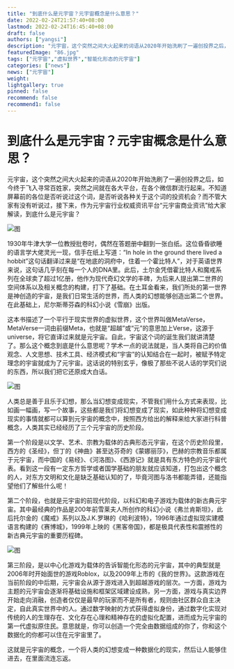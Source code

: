 ```yaml
---
title: "到底什么是元宇宙？元宇宙概念是什么意思？"
date: 2022-02-24T21:57:40+08:00
lastmod: 2022-02-24T16:45:40+08:00
draft: false
authors: ["yangsi"]
description: "元宇宙，这个突然之间大火起来的词语从2020年开始洗刷了一遍创投界之后，如今终于飞入寻常百姓家，突然之间就在各大平台，在各个微信群流行起来。不知道屏幕前的各位是否听说过这个词，是否听说各种关于这个词的投资机会？而不管大家有没有听说过，接下来，作为元宇宙行业权威资讯平台“元宇宙商业资讯”给大家解读，到底什么是元宇宙？ "
featuredImage: "86.jpg"
tags: ["元宇宙","虚拟世界","智能化形态的元宇宙"]
categories: ["news"]
news: ["元宇宙"]
weight: 
lightgallery: true
pinned: false
recommend: false
recommend1: false
---
```


# 到底什么是元宇宙？元宇宙概念是什么意思？

元宇宙，这个突然之间大火起来的词语从2020年开始洗刷了一遍创投界之后，如今终于飞入寻常百姓家，突然之间就在各大平台，在各个微信群流行起来。不知道屏幕前的各位是否听说过这个词，是否听说各种关于这个词的投资机会？而不管大家有没有听说过，接下来，作为元宇宙行业权威资讯平台“元宇宙商业资讯”给大家解读，到底什么是元宇宙？ 

![图](https://i0.hdslb.com/bfs/article/b4f5d551d13f9905d0bf1d699d2150def4f4009e.jpg@861w_575h_progressive.webp)

1930年牛津大学一位教授批卷时，偶然在答题册中翻到一张白纸。这位昏昏欲睡的语言学大佬灵光一现，信手在纸上写道：“In hole in the ground there lived a hobbit”这句话翻译过来是“在地底的洞府中，住着一个霍比特人”，对于英语世界来说，这句话几乎刻在每一个人的DNA里。此后，土尔金凭借霍比特人和魔戒系列在全球卖了超过1亿册，他作为现代奇幻文学的丰碑，为后来人提出第二世界的空间体系以及相关概念的构建，打下了基础。在土耳金看来，我们所处的第一世界是神创造的宇宙，是我们日常生活的世界，而人类的幻想能够创造出第二个世界。在此基础上，尼尔斯蒂芬森的科幻小说《雪崩》出版。

这本书描述了一个平行于现实世界的虚拟世界，这个世界叫做MetaVerse，MetaVerse一词由前缀Meta，也就是“超越”或“元”的意思加上Verse，这源于universe，将它直译过来就是元宇宙。自此，宇宙这个词的诞生我们就讲清楚了。那么这个概念到底是什么意思呢？学术一点的说法就是，当人类将自己的价值观念、人文思想、技术工具、经济模式和“宇宙”的认知结合在一起时，被赋予特定理念的宇宙就成为了元宇宙。这话说的特别玄乎，像极了那些不说人话的学究们说的东西，所以我们把它还原成大白话。 

![图](https://i0.hdslb.com/bfs/article/ea9c4458145ac413810e8fa163b292a803f3efc1.jpg@798w_470h_progressive.webp)

人类总是善于且乐于幻想，那么当幻想变成现实，不管我们用什么方式来表现，比如画一幅画，写一个故事，这些都是我们将幻想变成了现实，如此种种将幻想变成现实的事情就都可以算到元宇宙的概念中，按照西方给出的解释来给大家进行科普概念，人类其实已经经历了三个元宇宙的历史阶段。

第一个阶段是以文学、艺术、宗教为载体的古典形态元宇宙，在这个历史阶段里，西方的《圣经》，但丁的《神曲》甚至达芬奇的《蒙娜丽莎》，巴赫的宗教音乐都属于元宇宙，而中国的《易经》、《河洛图》、《西游记》就是具有东方特色的元宇宙代表。看到这一段有一定东方哲学或者国学基础的朋友就应该知道，打包出这个概念的人，对东方文明和文化是缺乏基础认知的了，毕竟河图与洛书都能弄错，还能指望他们了解些什么呢！

第二个阶段，也就是元宇宙的前现代阶段，以科幻和电子游戏为载体的新古典元宇宙。其中最经典的作品是200年前雪莱夫人所创作的科幻小说《弗兰肯斯坦》，此后托尔金的《魔戒》系列以及J.K.罗琳的《哈利波特》，1996年通过虚拟现实建模语言构建的《赛博城》，1999年上映的《黑客帝国》，都是极具代表性和震撼性的新古典元宇宙的重要历程碑。 

![图](https://i0.hdslb.com/bfs/article/e09d4811ba0961663f6a34e2badd979147eeb42c.jpg@806w_453h_progressive.webp)

第三阶段，是以中心化游戏为载体的告诉智能化形态的元宇宙，其中的典型就是2006年时开始面世的游戏Roblox，以及2009年上市的《我的世界》。这款游戏在当前阶段的中后期，元宇宙会从源于游戏进入到超越游戏的层次。一方面，游戏为主题的元宇宙会逐渐将基础设施和框架区域建设成熟，另一方面，游戏与真实边界开始走向消融，创造者仅仅是最早的玩家而不是所有者，规则由社区群众自主决定，自此真实世界中的人。通过数字映射的方式获得虚拟身份，通过数字化实现对传统的人的生理存在、文化存在心理和精神存在的虚拟化配置，进而成为元宇宙的第一代虚拟原住民。意思就是，你可以创造一个完全由数据组成的你了，你和这个数据化的你都可以住在元宇宙里了。

这就是元宇宙的概念，一个将人类的幻想变成一种数据化的现实，然后让人能够住进去，在里面流连忘返。 